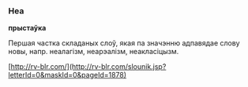 ### Неа
**прыстаўка**

Першая частка складаных слоў, якая па значэнню адпавядае слову новы, напр. неалагізм, неарэалізм, неакласіцызм.

<a rel="author">[http://rv-blr.com/](http://rv-blr.com/slounik.jsp?letterId=0&maskId=0&pageId=1878)</a>
